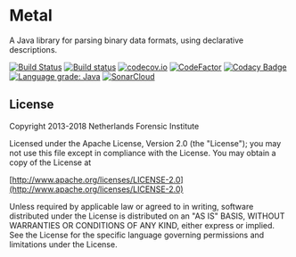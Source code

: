 # Metal

A Java library for parsing binary data formats, using declarative descriptions.

[![Build Status](https://travis-ci.com/parsingdata/metal.svg?branch=master)](https://travis-ci.com/parsingdata/metal)
[![Build status](https://ci.appveyor.com/api/projects/status/69hk2llxjjyatuyq/branch/master?svg=true)](https://ci.appveyor.com/project/parsingdata/metal/branch/master)
[![codecov.io](https://codecov.io/github/parsingdata/metal/coverage.svg?branch=master)](https://codecov.io/github/parsingdata/metal?branch=master)
[![CodeFactor](https://www.codefactor.io/repository/github/parsingdata/metal/badge)](https://www.codefactor.io/repository/github/parsingdata/metal)
[![Codacy Badge](https://api.codacy.com/project/badge/Grade/813955d55dbf49ceb3ab75bcfdecde30)](https://www.codacy.com/app/parsingdata/metal?utm_source=github.com&amp;utm_medium=referral&amp;utm_content=parsingdata/metal&amp;utm_campaign=Badge_Grade)
[![Language grade: Java](https://img.shields.io/lgtm/grade/java/g/parsingdata/metal.svg?logo=lgtm&logoWidth=18)](https://lgtm.com/projects/g/parsingdata/metal/context:java)
[![SonarCloud](https://sonarcloud.io/api/project_badges/measure?project=parsingdata_metal&metric=alert_status)](https://sonarcloud.io/dashboard?id=parsingdata_metal)

## License

Copyright 2013-2018 Netherlands Forensic Institute

Licensed under the Apache License, Version 2.0 (the "License");
you may not use this file except in compliance with the License.
You may obtain a copy of the License at

[http://www.apache.org/licenses/LICENSE-2.0](http://www.apache.org/licenses/LICENSE-2.0)

Unless required by applicable law or agreed to in writing, software
distributed under the License is distributed on an "AS IS" BASIS,
WITHOUT WARRANTIES OR CONDITIONS OF ANY KIND, either express or implied.
See the License for the specific language governing permissions and
limitations under the License.
